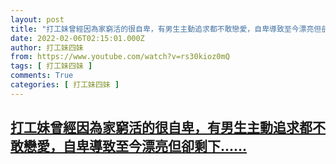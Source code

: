 ```yaml
---
layout: post
title: "打工妹曾經因為家窮活的很自卑，有男生主動追求都不敢戀愛，自卑導致至今漂亮但卻剩下..."
date: 2022-02-06T02:15:01.000Z
author: 打工妹四妹
from: https://www.youtube.com/watch?v=rs30kioz0mQ
tags: [ 打工妹四妹 ]
comments: True
categories: [ 打工妹四妹 ]
---
```

<!--1644113701000-->
[打工妹曾經因為家窮活的很自卑，有男生主動追求都不敢戀愛，自卑導致至今漂亮但卻剩下......](https://www.youtube.com/watch?v=rs30kioz0mQ)
------

<div>

</div>

